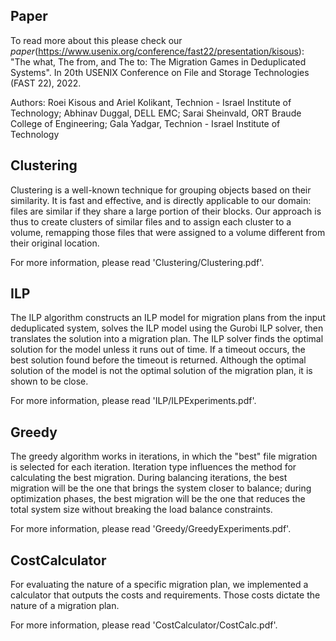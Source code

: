 Paper
------
To read more about this please check our *paper*(https://www.usenix.org/conference/fast22/presentation/kisous):
   "The what, The from, and The to: The Migration Games in Deduplicated Systems". In 20th USENIX Conference on File and Storage Technologies (FAST 22), 2022.

Authors: Roei Kisous and Ariel Kolikant, Technion - Israel Institute of Technology; 
		 Abhinav Duggal, DELL EMC; 
		 Sarai Sheinvald, ORT Braude College of Engineering; 
		 Gala Yadgar, Technion - Israel Institute of Technology
		   
Clustering
------
Clustering is a well-known technique for grouping objects based on their similarity. 
It is fast and effective, and is directly applicable to our domain: files are similar if they share a large portion of their blocks. 
Our approach is thus to create clusters of similar files and to assign each cluster to a volume, remapping those files that were assigned to a volume different from their original location.

For more information, please read 'Clustering/Clustering.pdf'.

ILP
------
The ILP algorithm constructs an ILP model for migration plans from the input deduplicated system, solves the ILP model using the Gurobi ILP solver, then translates the solution into a migration plan. The ILP solver finds the optimal solution for the model unless it runs out of time. If a timeout occurs, the best solution found before the timeout is returned. Although the optimal solution of the model is not the optimal solution of the migration plan, it is shown to be close. 

For more information, please read 'ILP/ILPExperiments.pdf'.

Greedy
------
The greedy algorithm works in iterations, in which the "best" file migration is selected for each iteration. Iteration type influences the method for calculating the best migration. During balancing iterations, the best migration will be the one that brings the system closer to balance; during optimization phases, the best migration will be the one that reduces the total system size without breaking the load balance constraints.

For more information, please read 'Greedy/GreedyExperiments.pdf'.

CostCalculator
------
For evaluating the nature of a specific migration plan, we implemented a calculator that outputs the costs and requirements.
Those costs dictate the nature of a migration plan.

For more information, please read 'CostCalculator/CostCalc.pdf'.


